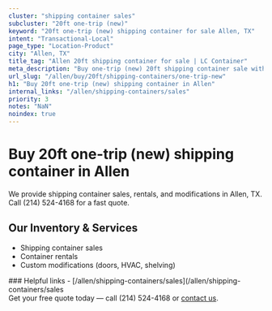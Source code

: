 ```yaml
---
cluster: "shipping container sales"
subcluster: "20ft one-trip (new)"
keyword: "20ft one-trip (new) shipping container for sale Allen, TX"
intent: "Transactional-Local"
page_type: "Location-Product"
city: "Allen, TX"
title_tag: "Allen 20ft shipping container for sale | LC Container"
meta_description: "Buy one-trip (new) 20ft shipping container sale with local delivery in Allen, TX. LC Container — local Since 2003. Request a fast quote today."
url_slug: "/allen/buy/20ft/shipping-containers/one-trip-new"
h1: "Buy 20ft one-trip (new) shipping container in Allen"
internal_links: "/allen/shipping-containers/sales"
priority: 3
notes: "NaN"
noindex: true
---
```


# Buy 20ft one-trip (new) shipping container in Allen

We provide shipping container sales, rentals, and modifications in Allen, TX. Call (214) 524-4168 for a fast quote.

## Our Inventory & Services
- Shipping container sales
- Container rentals
- Custom modifications (doors, HVAC, shelving)

<div data-section="internal-links">
### Helpful links
- [/allen/shipping-containers/sales](/allen/shipping-containers/sales
</div>

<div data-section="cta">
Get your free quote today — call (214) 524-4168 or <a href="/contact">contact us</a>.
</div>

<script type="application/ld+json">{"@context":"https://schema.org","@type":"FAQPage","mainEntity":[{"@type":"Question","name":"How much does delivery cost in Allen, TX?","acceptedAnswer":{"@type":"Answer","text":"Delivery costs vary by distance and container size. Most deliveries in Allen, TX range from $150-$300. Call (214) 524-4168 for an exact quote based on your specific location."}},{"@type":"Question","name":"Do you offer financing or payment plans?","acceptedAnswer":{"@type":"Answer","text":"We accept major credit cards, checks, and can discuss commercial terms for bulk purchases. Call (214) 524-4168 to discuss options."}},{"@type":"Question","name":"Can you customize containers in Allen, TX?","acceptedAnswer":{"@type":"Answer","text":"Yes — we perform modifications like doors, HVAC, insulation, and shelving. Request a custom quote at (214) 524-4168 or via our contact form."}}]}</script>
